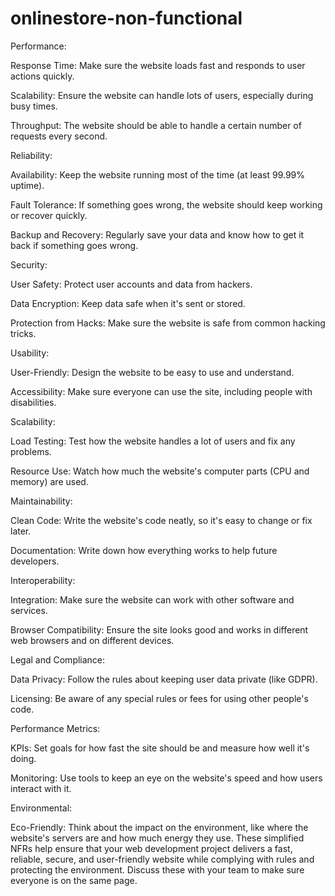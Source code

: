 # onlinestore-non-functional
Performance:

Response Time: Make sure the website loads fast and responds to user actions quickly.

Scalability: Ensure the website can handle lots of users, especially during busy times.

Throughput: The website should be able to handle a certain number of requests every second.

Reliability:

Availability: Keep the website running most of the time (at least 99.99% uptime).

Fault Tolerance: If something goes wrong, the website should keep working or recover quickly.

Backup and Recovery: Regularly save your data and know how to get it back if something goes wrong.

Security:

User Safety: Protect user accounts and data from hackers.

Data Encryption: Keep data safe when it's sent or stored.

Protection from Hacks: Make sure the website is safe from common hacking tricks.

Usability:

User-Friendly: Design the website to be easy to use and understand.

Accessibility: Make sure everyone can use the site, including people with disabilities.


Scalability:

Load Testing: Test how the website handles a lot of users and fix any problems.

Resource Use: Watch how much the website's computer parts (CPU and memory) are used.

Maintainability:

Clean Code: Write the website's code neatly, so it's easy to change or fix later.

Documentation: Write down how everything works to help future developers.

Interoperability:

Integration: Make sure the website can work with other software and services.

Browser Compatibility: Ensure the site looks good and works in different web browsers and on different devices.

Legal and Compliance:

Data Privacy: Follow the rules about keeping user data private (like GDPR).

Licensing: Be aware of any special rules or fees for using other people's code.

Performance Metrics:

KPIs: Set goals for how fast the site should be and measure how well it's doing.

Monitoring: Use tools to keep an eye on the website's speed and how users interact with it.

Environmental:

Eco-Friendly: Think about the impact on the environment, like where the website's servers are and how much energy they use.
These simplified NFRs help ensure that your web development project delivers a fast, reliable, secure, and user-friendly website while complying with rules and protecting the environment. Discuss these with your team to make sure everyone is on the same page.

